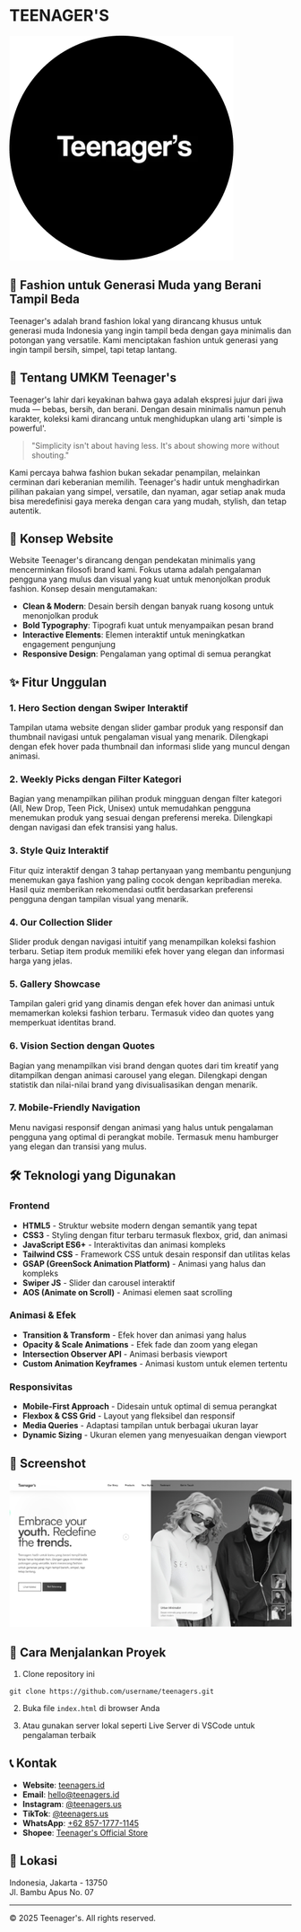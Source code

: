 # TEENAGER'S

![Teenager's Logo](img/logo.png)

## 🌟 Fashion untuk Generasi Muda yang Berani Tampil Beda

Teenager's adalah brand fashion lokal yang dirancang khusus untuk generasi muda Indonesia yang ingin tampil beda dengan gaya minimalis dan potongan yang versatile. Kami menciptakan fashion untuk generasi yang ingin tampil bersih, simpel, tapi tetap lantang.

## 💼 Tentang UMKM Teenager's

Teenager's lahir dari keyakinan bahwa gaya adalah ekspresi jujur dari jiwa muda — bebas, bersih, dan berani. Dengan desain minimalis namun penuh karakter, koleksi kami dirancang untuk menghidupkan ulang arti 'simple is powerful'.

> "Simplicity isn't about having less. It's about showing more without shouting."

Kami percaya bahwa fashion bukan sekadar penampilan, melainkan cerminan dari keberanian memilih. Teenager's hadir untuk menghadirkan pilihan pakaian yang simpel, versatile, dan nyaman, agar setiap anak muda bisa meredefinisi gaya mereka dengan cara yang mudah, stylish, dan tetap autentik.

## 🚀 Konsep Website

Website Teenager's dirancang dengan pendekatan minimalis yang mencerminkan filosofi brand kami. Fokus utama adalah pengalaman pengguna yang mulus dan visual yang kuat untuk menonjolkan produk fashion. Konsep desain mengutamakan:

- **Clean & Modern**: Desain bersih dengan banyak ruang kosong untuk menonjolkan produk
- **Bold Typography**: Tipografi kuat untuk menyampaikan pesan brand
- **Interactive Elements**: Elemen interaktif untuk meningkatkan engagement pengunjung
- **Responsive Design**: Pengalaman yang optimal di semua perangkat

## ✨ Fitur Unggulan

### 1. Hero Section dengan Swiper Interaktif
Tampilan utama website dengan slider gambar produk yang responsif dan thumbnail navigasi untuk pengalaman visual yang menarik. Dilengkapi dengan efek hover pada thumbnail dan informasi slide yang muncul dengan animasi.

### 2. Weekly Picks dengan Filter Kategori
Bagian yang menampilkan pilihan produk mingguan dengan filter kategori (All, New Drop, Teen Pick, Unisex) untuk memudahkan pengguna menemukan produk yang sesuai dengan preferensi mereka. Dilengkapi dengan navigasi dan efek transisi yang halus.

### 3. Style Quiz Interaktif
Fitur quiz interaktif dengan 3 tahap pertanyaan yang membantu pengunjung menemukan gaya fashion yang paling cocok dengan kepribadian mereka. Hasil quiz memberikan rekomendasi outfit berdasarkan preferensi pengguna dengan tampilan visual yang menarik.

### 4. Our Collection Slider
Slider produk dengan navigasi intuitif yang menampilkan koleksi fashion terbaru. Setiap item produk memiliki efek hover yang elegan dan informasi harga yang jelas.

### 5. Gallery Showcase
Tampilan galeri grid yang dinamis dengan efek hover dan animasi untuk memamerkan koleksi fashion terbaru. Termasuk video dan quotes yang memperkuat identitas brand.

### 6. Vision Section dengan Quotes
Bagian yang menampilkan visi brand dengan quotes dari tim kreatif yang ditampilkan dengan animasi carousel yang elegan. Dilengkapi dengan statistik dan nilai-nilai brand yang divisualisasikan dengan menarik.

### 7. Mobile-Friendly Navigation
Menu navigasi responsif dengan animasi yang halus untuk pengalaman pengguna yang optimal di perangkat mobile. Termasuk menu hamburger yang elegan dan transisi yang mulus.

## 🛠️ Teknologi yang Digunakan

### Frontend
- **HTML5** - Struktur website modern dengan semantik yang tepat
- **CSS3** - Styling dengan fitur terbaru termasuk flexbox, grid, dan animasi
- **JavaScript ES6+** - Interaktivitas dan animasi kompleks
- **Tailwind CSS** - Framework CSS untuk desain responsif dan utilitas kelas
- **GSAP (GreenSock Animation Platform)** - Animasi yang halus dan kompleks
- **Swiper JS** - Slider dan carousel interaktif
- **AOS (Animate on Scroll)** - Animasi elemen saat scrolling

### Animasi & Efek
- **Transition & Transform** - Efek hover dan animasi yang halus
- **Opacity & Scale Animations** - Efek fade dan zoom yang elegan
- **Intersection Observer API** - Animasi berbasis viewport
- **Custom Animation Keyframes** - Animasi kustom untuk elemen tertentu

### Responsivitas
- **Mobile-First Approach** - Didesain untuk optimal di semua perangkat
- **Flexbox & CSS Grid** - Layout yang fleksibel dan responsif
- **Media Queries** - Adaptasi tampilan untuk berbagai ukuran layar
- **Dynamic Sizing** - Ukuran elemen yang menyesuaikan dengan viewport

## 📱 Screenshot

![Teenager's Website](screenshoot/prevuew.png)

## 🚀 Cara Menjalankan Proyek

1. Clone repository ini
```
git clone https://github.com/username/teenagers.git
```

2. Buka file `index.html` di browser Anda

3. Atau gunakan server lokal seperti Live Server di VSCode untuk pengalaman terbaik

## 📞 Kontak

- **Website**: [teenagers.id](https://tennagers.vercel.app/)
- **Email**: hello@teenagers.id
- **Instagram**: [@teenagers.us](https://www.instagram.com/teenagers.us)
- **TikTok**: [@teenagers.us](https://www.tiktok.com/@teenagers.us)
- **WhatsApp**: [+62 857-1777-1145](https://wa.me/message/MLVUKSGY2T2ML1)
- **Shopee**: [Teenager's Official Store](https://id.shp.ee/X9anrVa)

## 📍 Lokasi

Indonesia, Jakarta - 13750  
Jl. Bambu Apus No. 07

---

&copy; 2025 Teenager's. All rights reserved. 